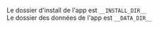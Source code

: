 Le dossier d'install de l'app est `__INSTALL_DIR__`  
Le dossier des données de l'app est `__DATA_DIR__`
